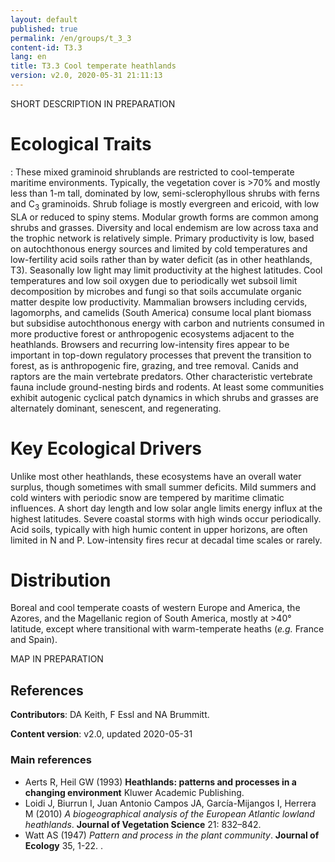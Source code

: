 ```yaml
---
layout: default
published: true
permalink: /en/groups/t_3_3
content-id: T3.3
lang: en
title: T3.3 Cool temperate heathlands
version: v2.0, 2020-05-31 21:11:13
---
```


SHORT DESCRIPTION IN PREPARATION

# Ecological Traits
 
: These mixed graminoid shrublands are restricted to cool-temperate maritime environments. Typically, the vegetation cover is >70% and mostly less than 1-m tall, dominated by low, semi-sclerophyllous shrubs with ferns and C<sub>3</sub> graminoids. Shrub foliage is mostly evergreen and ericoid, with low SLA or reduced to spiny stems. Modular growth forms are common among shrubs and grasses. Diversity and local endemism are low across taxa and the trophic network is relatively simple. Primary productivity is low, based on autochthonous energy sources and limited by cold temperatures and low-fertility acid soils rather than by water deficit (as in other heathlands, T3). Seasonally low light may limit productivity at the highest latitudes. Cool temperatures and low soil oxygen due to periodically wet subsoil limit decomposition by microbes and fungi so that soils accumulate organic matter despite low productivity. Mammalian browsers including cervids, lagomorphs, and camelids (South America) consume local plant biomass but subsidise autochthonous energy with carbon and nutrients consumed in more productive forest or anthropogenic ecosystems adjacent to the heathlands. Browsers and recurring low-intensity fires appear to be important in top-down regulatory processes that prevent the transition to forest, as is anthropogenic fire, grazing, and tree removal. Canids and raptors are the main vertebrate predators. Other characteristic vertebrate fauna include ground-nesting birds and rodents. At least some communities exhibit autogenic cyclical patch dynamics in which shrubs and grasses are alternately dominant, senescent, and regenerating. 
 
# Key Ecological Drivers
 
Unlike most other heathlands, these ecosystems have an overall water surplus, though sometimes with small summer deficits. Mild summers and cold winters with periodic snow are tempered by maritime climatic influences. A short day length and low solar angle limits energy influx at the highest latitudes. Severe coastal storms with high winds occur periodically. Acid soils, typically with high humic content in upper horizons, are often limited in N and P. Low-intensity fires recur at decadal time scales or rarely.
 
# Distribution
 
Boreal and cool temperate coasts of western Europe and America, the Azores, and the Magellanic region of South America, mostly at >40° latitude, except where transitional with warm-temperate heaths (<i>e.g.</i> France and Spain).

MAP IN PREPARATION

## References

**Contributors**: DA Keith, F Essl and NA Brummitt.

**Content version**: v2.0, updated 2020-05-31

### Main references
* Aerts R, Heil GW  (1993) **Heathlands: patterns and processes in a changing environment** Kluwer Academic Publishing.
* Loidi J, Biurrun I, Juan Antonio Campos JA, García-Mijangos I, Herrera M  (2010) *A biogeographical analysis of the European Atlantic lowland heathlands*. **Journal of Vegetation Science** 21: 832–842.
* Watt AS (1947) *Pattern and process in the plant community*. **Journal of Ecology** 35, 1-22. 
.



